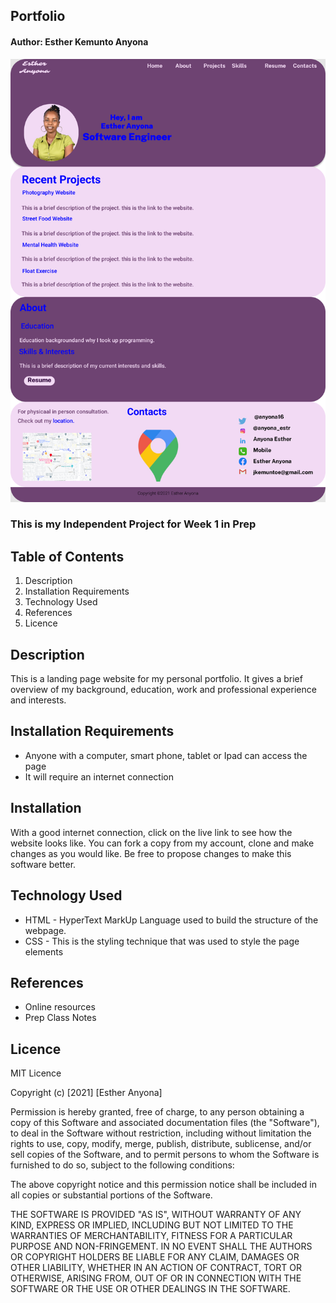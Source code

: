 ## Portfolio
#### Author: Esther Kemunto Anyona

![Esther](/assets/Esther_Portfolio.png)

### This is my Independent Project for Week 1 in Prep
## Table of Contents
1. Description
1. Installation Requirements
1. Technology Used
1. References
1. Licence

## Description

<p>This is a landing page website for my personal portfolio. It gives a brief overview of my background, education, work and professional experience and interests.</p>

## Installation Requirements

* Anyone with a computer, smart phone, tablet or Ipad can access the page
* It will require an internet connection 

## Installation

<p>With a good internet connection, click on the live link to see how the website looks like. You can fork a copy from my account, clone and make changes as you would like. Be free to propose changes to make this software better.</p>

## Technology Used

* HTML - HyperText MarkUp Language used to build the structure of the webpage.
* CSS - This is the styling technique that was used to style the page elements 

## References

* Online resources
* Prep Class Notes

## Licence

MIT Licence

Copyright (c) [2021] [Esther Anyona]

<p>Permission is hereby granted, free of charge, to any person obtaining a copy of this Software and associated documentation files (the "Software"), to deal in the Software without restriction, including without limitation the rights to use, copy, modify, merge, publish, distribute, sublicense, and/or sell copies of the Software, and to permit persons to whom the Software is furnished to do so, subject to the following conditions:

The above copyright notice and this permission notice shall be included in all copies or substantial portions of the Software.

THE SOFTWARE IS PROVIDED "AS IS", WITHOUT WARRANTY OF ANY KIND, EXPRESS OR IMPLIED, INCLUDING BUT NOT LIMITED TO THE WARRANTIES OF MERCHANTABILITY, FITNESS FOR A PARTICULAR PURPOSE AND NON-FRINGEMENT. IN NO EVENT SHALL THE AUTHORS OR COPYRIGHT HOLDERS BE LIABLE FOR ANY CLAIM, DAMAGES OR OTHER LIABILITY, WHETHER IN AN ACTION OF CONTRACT, TORT OR OTHERWISE, ARISING FROM, OUT OF OR IN CONNECTION WITH THE SOFTWARE OR THE USE OR OTHER DEALINGS IN THE SOFTWARE.</p>